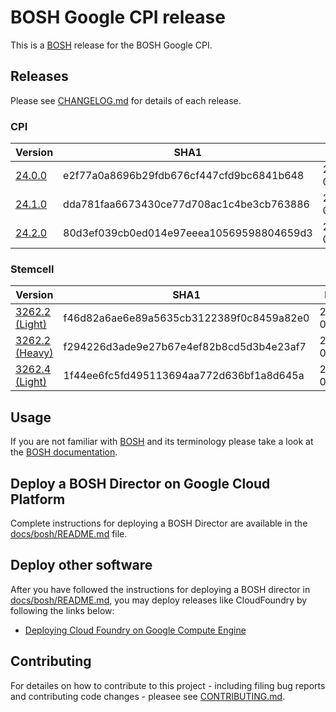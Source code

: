 # BOSH Google CPI release

This is a [BOSH](http://bosh.io/) release for the BOSH Google CPI.

## Releases
Please see [CHANGELOG.md] for details of each release.
<!--The Releases section is automatically generated. Do not edit-->
### CPI

|Version|SHA1|Date|
|---|---|---|
|[24.0.0](https://storage.googleapis.com/bosh-cpi-artifacts/bosh-google-cpi-24.tgz)|e2f77a0a8696b29fdb676cf447cfd9bc6841b648|2016-07-22|
|[24.1.0](https://storage.googleapis.com/bosh-cpi-artifacts/bosh-google-cpi-24.1.0.tgz)|dda781faa6673430ce77d708ac1c4be3cb763886|2016-07-25|
|[24.2.0](https://storage.googleapis.com/bosh-cpi-artifacts/bosh-google-cpi-24.2.0.tgz)|80d3ef039cb0ed014e97eeea10569598804659d3|2016-07-26|
[//]: # (new-cpi)

### Stemcell

|Version|SHA1|Date|
|---|---|---|
|[3262.2 (Light)](https://storage.googleapis.com/bosh-cpi-artifacts/light-bosh-stemcell-3262.2-google-kvm-ubuntu-trusty-go_agent.tgz)|f46d82a6ae6e89a5635cb3122389f0c8459a82e0|2016-07-22|
|[3262.2 (Heavy)](https://storage.googleapis.com/bosh-cpi-artifacts/bosh-stemcell-3262.2-google-kvm-ubuntu-trusty-go_agent.tgz)|f294226d3ade9e27b67e4ef82b8cd5d3b4e23af7|2016-07-25|
|[3262.4 (Light)](https://storage.googleapis.com/bosh-cpi-artifacts/light-bosh-stemcell-3262.4-google-kvm-ubuntu-trusty-go_agent.tgz)|1f44ee6fc5fd495113694aa772d636bf1a8d645a|2016-07-26|
[//]: # (new-stemcell)

## Usage
If you are not familiar with [BOSH](http://bosh.io/) and its terminology please take a look at the [BOSH documentation](http://bosh.io/docs).

## Deploy a BOSH Director on Google Cloud Platform
Complete instructions for deploying a BOSH Director are available in the [docs/bosh/README.md](docs/bosh/README.md) file.


## Deploy other software
After you have followed the instructions for deploying a BOSH director in [docs/bosh/README.md](docs/bosh/README.md), you may deploy releases like CloudFoundry by following the links below:

* [Deploying Cloud Foundry on Google Compute Engine](https://github.com/cloudfoundry-incubator/bosh-google-cpi-release/blob/master/docs/cloudfoundry)

## Contributing
For detailes on how to contribute to this project - including filing bug reports and contributing code changes - pleasee see [CONTRIBUTING.md].

[CHANGELOG.md]: CHANGELOG.md
[CONTRIBUTING.md]: CONTRIBUTING.md
